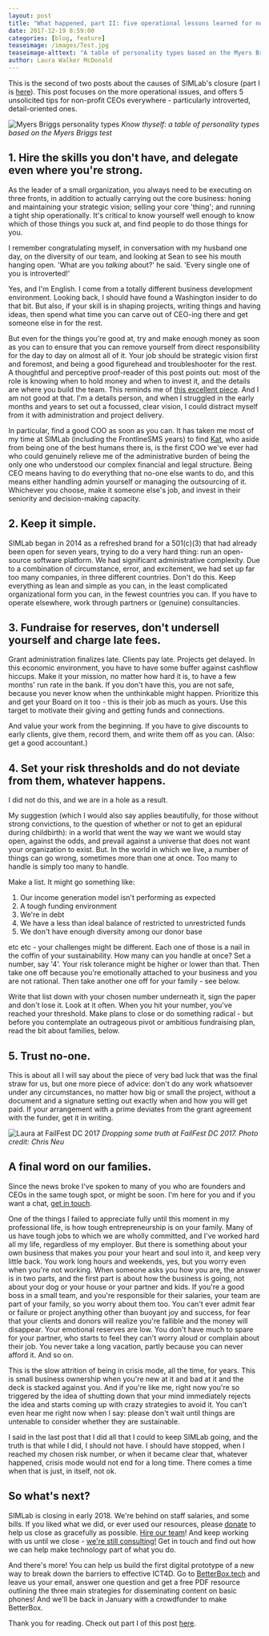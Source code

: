 ```yaml
---
layout: post
title: "What happened, part II: five operational lessons learned for nonprofit CEOs"
date: 2017-12-19 8:59:00
categories: [blog, feature]
teaseimage: /images/Test.jpg
teaseimage-alttext: "A table of personality types based on the Myers Briggs test"
author: Laura Walker McDonald
---
```

This is the second of two posts about the causes of SIMLab's closure (part I is [here](http://simlab.org/blog/2017/12/13/what-happened-part-i/)). This post focuses on the more operational issues, and offers 5 unsolicited tips for non-profit CEOs everywhere - particularly introverted, detail-oriented ones.

![Myers Briggs personality types]({{site.baseurl}}/images/Test.jpg)
*Know thyself: a table of personality types based on the Myers Briggs test*

## 1. Hire the skills you don't have, and delegate even where you're strong.

As the leader of a small organization, you always need to be executing on three fronts, in addition to actually carrying out the core business: honing and maintaining your strategic vision; selling your core 'thing'; and running a tight ship operationally. It's critical to know yourself well enough to know which of those things you suck at, and find people to do those things for you.

I remember congratulating myself, in conversation with my husband one day, on the diversity of our team, and looking at Sean to see his mouth hanging open. 'What are you _talking_ about?' he said. 'Every single one of you is introverted!'

Yes, and I'm English. I come from a totally different business development environment. Looking back, I should have found a Washington insider to do that bit. But also, if your skill is in shaping projects, writing things and having ideas, then spend what time you can carve out of CEO-ing there and get someone else in for the rest.

But even for the things you're good at, try and make enough money as soon as you can to ensure that you can remove yourself from direct responsibility for the day to day on almost all of it. Your job should be strategic vision first and foremost, and being a good figurehead and troubleshooter for the rest. A thoughtful and perceptive proof-reader of this post points out: most of the role is knowing when to hold money and when to invest it, and the details are where you build the team. This reminds me of [this excellent piece](http://firstround.com/review/give-away-your-legos-and-other-commandments-for-scaling-startups/). And I am not good at that. I'm a details person, and when I struggled in the early months and years to set out a focussed, clear vision, I could distract myself from it with administration and project delivery.

In particular, find a good COO as soon as you can. It has taken me most of my time at SIMLab (including the FrontlineSMS years) to find [Kat](http://simlab.org/team/katherine/), who aside from being one of the best humans there is, is the first COO we've ever had who could genuinely relieve me of the administrative burden of being the only one who understood our complex financial and legal structure. Being CEO means having to do everything that no-one else wants to do, and this means either handling admin yourself or managing the outsourcing of it. Whichever you choose, make it someone else's job, and invest in their seniority and decision-making capacity.

## 2. Keep it simple.

SIMLab began in 2014 as a refreshed brand for a 501(c)(3) that had already been open for seven years, trying to do a very hard thing: run an open-source software platform. We had significant administrative complexity. Due to a combination of circumstance, error, and excitement, we had set up far too many companies, in three different countries. Don't do this. Keep everything as lean and simple as you can, in the least complicated organizational form you can, in the fewest countries you can. If you have to operate elsewhere, work through partners or (genuine) consultancies.

## 3. Fundraise for reserves, don't undersell yourself and charge late fees.

Grant administration finalizes late. Clients pay late. Projects get delayed. In this economic environment, you have to have some buffer against cashflow hiccups. Make it your mission, no matter how hard it is, to have a few months' run rate in the bank. If you don't have this, you are not safe, because you never know when the unthinkable might happen. Prioritize this and get your Board on it too - this is their job as much as yours. Use this target to motivate their giving and getting funds and connections.

And value your work from the beginning. If you have to give discounts to early clients, give them, record them, and write them off as you can. (Also: get a good accountant.)

## 4. Set your risk thresholds and do not deviate from them, whatever happens.

I did not do this, and we are in a hole as a result.

My suggestion (which I would also say applies beautifully, for those without strong convictions, to the question of whether or not to get an epidural during childbirth): in a world that went the way we want we would stay open, against the odds, and prevail against a universe that does not want your organization to exist. But. In the world in which we live, a number of things can go wrong, sometimes more than one at once. Too many to handle is simply too many to handle.

Make a list. It might go something like:

1. Our income generation model isn't performing as expected
2. A tough funding environment
3. We're in debt
4. We have a less than ideal balance of restricted to unrestricted funds
5. We don't have enough diversity among our donor base

etc etc - your challenges might be different. Each one of those is a nail in the coffin of your sustainability. How many can you handle at once? Set a number, say '4'. Your risk tolerance might be higher or lower than that. Then take one off because you're emotionally attached to your business and you are not rational. Then take another one off for your family - see below.

Write that list down with your chosen number underneath it, sign the paper and don't lose it. Look at it often. When you hit your number, you've reached your threshold. Make plans to close or do something radical - but before you contemplate an outrageous pivot or ambitious fundraising plan, read the bit about families, below.

## 5. Trust no-one.

This is about all I will say about the piece of very bad luck that was the final straw for us, but one more piece of advice: don't do any work whatsoever under any circumstances, no matter how big or small the project, without a document and a signature setting out exactly when and how you will get paid. If your arrangement with a prime deviates from the grant agreement with the funder, get it in writing.

![Laura at FailFest DC 2017]({{site.baseurl}}/images/Failfest.jpg)
*Dropping some truth at FailFest DC 2017. Photo credit: Chris Neu*

## A final word on our families.

Since the news broke I've spoken to many of you who are founders and CEOs in the same tough spot, or might be soon. I'm here for you and if you want a chat, [get in touch](mailto:laura@simlab.org).

One of the things I failed to appreciate fully until this moment in my professional life, is how tough entrepreneurship is on your family. Many of us have tough jobs to which we are wholly committed, and I've worked hard all my life, regardless of my employer. But there is something about your own business that makes you pour your heart and soul into it, and keep very little back. You work long hours and weekends, yes, but you worry even when you're not working. When someone asks you how you are, the answer is in two parts, and the first part is about how the business is going, not about your dog or your house or your partner and kids. If you're a good boss in a small team, and you're responsible for their salaries, your team are part of your family, so you worry about them too. You can't ever admit fear or failure or project anything other than buoyant joy and success, for fear that your clients and donors will realize you're fallible and the money will disappear. Your emotional reserves are low. You don't have much to spare for your partner, who starts to feel they can't worry aloud or complain about their job. You never take a long vacation, partly because you can never afford it. And so on.

This is the slow attrition of being in crisis mode, all the time, for years. This is small business ownership when you're new at it and bad at it and the deck is stacked against you. And if you're like me, right now you're so triggered by the idea of shutting down that your mind immediately rejects the idea and starts coming up with crazy strategies to avoid it. You can't even hear me right now when I say: please don't wait until things are untenable to consider whether they are sustainable.

 I said in the last post that I did all that I could to keep SIMLab going, and the truth is that while I did, I should not have. I should have stopped, when I reached my chosen risk number, or when it became clear that, whatever happened, crisis mode would not end for a long time. There comes a time when that is just, in itself, not ok.

## So what's next?

SIMLab is closing in early 2018. We're behind on staff salaries, and some bills. If you liked what we did, or ever used our resources, please [donate](https://www.paypal.me/simlab/35) to help us close as gracefully as possible. [Hire our team](http://simlab.org/team)! And keep working with us until we close - [we're still consulting!](http://www.simlab.org/services) Get in touch and find out how we can help make technology part of what you do.

And there's more! You can help us build the first digital prototype of a new way to break down the barriers to effective ICT4D. Go to [BetterBox.tech](http://www.BetterBox.tech) and leave us your email, answer one question and get a free PDF resource outlining the three main strategies for disseminating content on basic phones! And we'll be back in January with a crowdfunder to make BetterBox.

Thank you for reading. Check out part I of this post [here](http://simlab.org/blog/2017/12/13/what-happened-part-i/).

